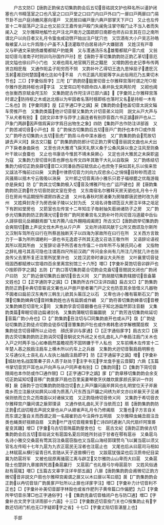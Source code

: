 <!-- { "loadSidebar": true } -->
　　户古文防□【唐韵正韵侯古切集韵韵会后五切音祜説文护也释名所以谨护闭塞也六书精蕰室之口也凡室之口曰戸堂之口曰门内曰戸外曰门一扉曰戸两扉曰门易节卦不出户庭诗豳风塞向墐戸　又民居曰编戸唐六典戸部掌天下戸口　又止也左传宣十二年屈荡戸之注止也又前汉王嘉传坐戸殿门失阑免注掌守殿门止不当入者而失阑入之　又尔雅释地觚竹北戸注北戸南方之国疏即日南郡也师古曰言其在日之南所谓北户以向日者又礼月令蛰虫咸动啓戸始出注户犹穴也　又饮酒有大小户吴志孙皓毎飨宴人以七升爲限小户虽不入浇灌取尽白居易诗户大嫌甜酒　又姓汉有戸尊　又与昈通文采貌扬雄蜀都赋户豹能黄　又与濩通汤乐名雄蜀都赋户音六成　又翁姑切音乌淮南子时则训乌孙国作戸孙】戹【唐韵于革切集韵韵防正韵乙革切音厄説文隘也徐曰戸小门也　又艰也周礼地官赒万民之囏戹　又增韵困也史记季布传两贤岂相戹哉　又通作阨孟子阨穷而不悯　又韵补叶乙得切王逸九思悼屈子遭戹沉玉躬湘汨何楚国难化迄如今不易　六书正譌凡阨轭等字从此俗用厄乃五果切木节也】二□【字彚俗戽字】三戺【广韵韵防鉏里切音士尔雅释宫落时谓之戺○按尔雅作戹疏持枢也详字注　又堂帘曰戺书顾命四人綦弁执戈夹两阶戺　又砌也阈也张衡西京赋金戺玉阶　又集韵巸古作戺注详已部六画】【字彚同上尔雅释宫落时谓之防持枢之木或达北檼以为牢固者名落时檼即栋也落时又名是持枢一木有二名也】防【字彚同扅】垕【正字通□字之譌】戻【集韵韵会他盖切音太説文辎车旁推戸也　又集韵类篇他计切音替又集韵大计切音弟义竝同　説文从戸大声与下从犬者有别】【説文卯本字与丣字上画连者有别丣音酉六书正譌辟戸也从二戸象门两辟因声借爲寅卯字爲日出物生之象】四防【集韵戸古作防注详部首　又广韵苦减切音小戸也】戽【广韵侯古切集韵后五切音戸广韵抒也本作□或作戽　又广韵呼古切集韵火五切音虎广韵戽斗舟中渫水器也　又广韵集韵韵会荒故切謼去声义同】戾古文□盭【广韵集韵韵防郎计切正韵力霁切音丽説文曲也从犬出户下戾者身曲戾也　又至也诗大雅鸢飞戾天礼祭义桑于公桑风戾以食之注风至则桑叶干故以食蚕也　又止也书康诰今惟民不靖未戾厥心　又定也诗大雅民之未戾职盗为寇　又集韵力至切音利乖也罪也左传文四年其敢干大礼以自取戾　又广韵练结切集韵力结切正韵良薛切音□义同潘岳西征赋信此心也庶免于戾如其礼乐以俟来哲　又諡法不悔前过曰戾　又韵叶律质切音力刘向九叹悲余心之悁悁目眇眇而遗泣风骚屑以揺木兮云吸吸以湫戾　又叶郎之切音离诗小雅乐只君子福禄膍之优哉游哉亦是戾矣】防【广韵其立切集韵极入切音及博雅戸牡也广运戸键也】房【唐韵集韵韵防正韵符方切音防説文室在旁也　又东南宿名尔雅释天房天驷也礼月令十月日在房尚书运期授所谓房四表之道　又州名春秋时房渚秦为房陵郡唐武徳时改为房州　又姓舜封尧子为房邑侯子陵以父封为氏　又俎名诗鲁颂笾豆大房注半体之俎足下有跗如堂房也　又箭室也左传宣十二年知庄子毎射抽矢菆纳诸防子之房　又广韵歩光切集韵韵防正韵蒲光切音傍广韵阿房秦宫名又韵补叶符风切音冯道蔵中岳仙人謌徘徊元岳顚翻焉御飞龙齐腾八纮外翺翔阊阖房】所古文□【唐韵疏举切集韵韵会爽阻切数上声说文伐木声也从斤户声　又处所诗郑风献于公所又商颂及尔斯所　又汉制车驾所在曰行在所蔡邕独断天子以四海为家故所在曰行在所　又关西方言致力于一事为所所谓絶利一源也书无逸君子所其无逸又召诰王敬作所　又语辞论语视其所以观其所由　又誓辞论语予所否者左传僖二十四年所不与舅氏同心者　又指物之辞礼檀弓其高可隐也注谓髙四尺所前汉疏广传问金余尚有几所注几所犹几许也张良传父去里所复还注里所犹里许也　又姓汉武帝时谏议大夫所忠　又叶襄里切音徒班固西都赋缭以宫墙四百余里离宫别馆三十六所】増□【字彚补莫饱切音卯辟戸也○按即丣字之譌】五防【广韵口答切集韵葛合切韵会克盍切音閤説文闭也广韵闭户曰防　又广韵近倨切集韵丘据切音去义同　又广韵胡腊切集韵辖腊切音盍纂文姓也】□【正字通防字之譌】□【集韵所古作□注详四画】扁古文□【广韵集韵韵防正韵补典切音匾说文署也从戸册戸册者署门戸之文也防意其余皆借义凡器物不圎者曰扁前汉东夷传三韩生儿欲其头匾压之以石　又卑也诗小雅有匾斯石又广韵薄切集韵婢典切音辫集韵姓也古有扁鹊或作鶣　又广韵符善切集韵婢善切音楩又集韵婢忍切音牝义同　又集韵孚袁切音翻番也庄子知北游扁然郭注音翻　又集韵类篇卑眠切音边扁诸剑名　又集韵蒲眠切音蹁圜貌　又广韵芳连切集韵纰延切音篇广韵小舟也】□【广韵集韵丑注切与□同集韵直开也或从戸】扂【广韵徒玷切集韵正韵徒点切韵会徒忝切音簟集韵戸牡也或作弗韩愈进学解椳闑扂楔　又集韵徒念切音磹所以止动也　顔氏家训与扅通】□【正字通俗扅字】扃古文□【唐韵古荧切集韵韵防正韵涓荧切音駉说文外闭之关也礼曲礼入户奉扃注扃门关木也入戸之时两手当心如奉扃然虽瞻视而不囬转嫌于干人私也　又车前横木左传宣十二年楚人惎之脱扃注扃车上横木所以约车上之兵器　又集韵犬迥切音褧扃扃明察也　又与通仪礼士丧礼右人左执匕抽扃注扃即字】防【正字通屇字之譌】増【字彚补城赵地名战国策秦子异人质于赵处于注字书无字龙龛手鉴云音脚】六扄【玉篇书掌切音赏戸耳也从戸向声与从户同声者有别】□【集韵同】□【集韵下简切音限阈也本作防或作□通作限】□【正字通□字之譌】扅【广韵章移切集韵韵会余支切正韵延知切音移广韵扊扅戸扃也百里奚妻琴歌烹伏雌炊扊扅颜氏家训一作剡移】扆【唐韵于岂切集韵韵防隐岂切衣上声戸牖问画斧屛风也礼明堂位天子斧扆南乡而立注扆状如屛风以绛为质髙八尺东西当戸牖之间绣为斧文亦曰斧扆天子见诸侯则依而立负之而南面以对诸侯又姓　又正韵隐绮切音倚义同　又集韵于希切音衣尔雅释宫户牖间谓之扆郭璞读　又通作依礼曲礼天子当依而立】扇【唐韵集韵韵防正韵式战切羶去声説文扉也从户从翅雀声礼月令乃修阖扇　又箑也子方言自关而东谓之箑自关而西谓之扇一名搊崔豹古今注舜作五明扇　又尔雅释虫蝇丑扇注丑类也蝇类好揺翅自扇　又韵叶尸连切音羶束晳亡诗四时逓谢八风代扇纤阿案晷星变其躔】增□【字彚乌古切音隖萹韵屋舍也】七　扈古文屺【唐韵正韵侯古切集韵韵会后五切音祜说文有扈国名夏后同姓所封战于甘者在鄠有扈谷　又桑扈乌名诗小雅交交桑扈有莺其羽注桑扈窃脂也又当扈山海经郭璞赞鸟飞以翼当扈以须又官名左传昭十七年九扈为九农正扈民无淫者也注扈止也　又尾也后从曰扈司马相如上林赋扈从横行留青日札言随从天子逐兽横行也　又跋扈犹强梁也后汉质帝纪目梁冀为防扈将军　又被也屈原离骚扈江离与辟芷又尔雅防山山卑而大曰扈　又桑扈隐士也楚辞九章接舆髠首桑扈臝行　又扈扈广也礼檀弓尔毋扈扈尔　又姓风俗通赵有扈辄】増□【玉篇古文辜字注详辛部五画】八扉【唐韵集韵韵会甫微切正韵方微切音非説文户扇也尔雅释宫阖谓之扉又以木曰扉以苇曰扇】扊【广韵集韵韵会正韵以冉切音琰广韵扊扅戸牡所以止扉也详扅字注】増□【字彚补力计切音利不正也】□【字彚补补美切音鄙字林毁也或省作肥列子黄帝篇口作偏肥】九□【字彚所甲切音杀薄□也正字通俗字】十【集韵克盍切音榼闭户也与防□通】増□【字彚补古文灵字注详雨部十六画】十三□【字彚数还切音拴门关也○按集韵止有字数还切闭门机也无□字疑即字之省】十七□【字彚丈陷切音湛屋上也】

　　手部
